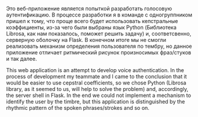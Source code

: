 Это веб-приложение является попыткой разработать голосовую аутентификацию. В процессе разработки я в команде с одногруппником пришел к тому, что проще всего будет использовать кепстральные коэффициенты, из-за чего были выбраны язык Python (Библиотека Librosa, как нам показалось, поможет решить задачу) и, соответсвенно, серверную оболочку на Flask. В конечном итоге мы не смогли реализовать механизм определения пользователя по тембру, но данное приложение отличает ритмический рисунок произносимых фраз/стуков и так далее.

This web application is an attempt to develop voice authentication. In the process of development my teammate and I came to the conclusion that it would be easier to use cepstral coefficients, so we chose Python (Librosa library, as it seemed to us, will help to solve the problem) and, accordingly, the server shell in Flask. In the end we could not implement a mechanism to identify the user by the timbre, but this application is distinguished by the rhythmic pattern of the spoken phrases/strokes and so on.

